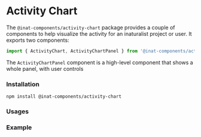 # Activity Chart

The `@inat-components/activity-chart` package provides a couple of components to help visualize the activity for an
inaturalist project or user. It exports two components:

```jsx harmony
import { ActivityChart, ActivityChartPanel } from '@inat-components/activity-chart';
```

The `ActivityChartPanel` component is a high-level component that shows a whole panel, with user controls 



### Installation

```
npm install @inat-components/activity-chart
```


### Usages 



### Example
